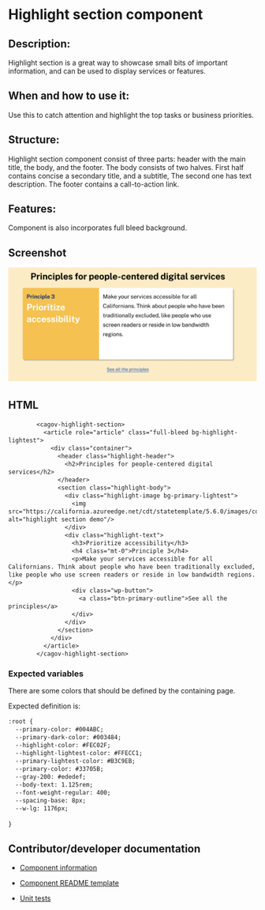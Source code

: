 # Highlight section component

## Description:

Highlight section is a great way to showcase small bits of important information, and can be used to display services or features. 

## When and how to use it:

Use this to catch attention and highlight the top tasks or business priorities. 

## Structure:

Highlight section component consist of three parts: header with the main title, the body, and the footer. The body consists of two halves. First half contains concise a secondary title, and a subtitle, The second one has text description. The footer contains a call-to-action link. 

## Features:

Component is also incorporates full bleed background. 


## Screenshot
<img src="img/highlight-section.png">

## HTML

```
        <cagov-highlight-section>
          <article role="article" class="full-bleed bg-highlight-lightest">
            <div class="container">
              <header class="highlight-header">
                <h2>Principles for people-centered digital services</h2>
              </header>
              <section class="highlight-body">
                <div class="highlight-image bg-primary-lightest">
                  <img src="https://california.azureedge.net/cdt/statetemplate/5.6.0/images/color.png" alt="highlight section demo"/>
                </div>
                <div class="highlight-text">
                  <h3>Prioritize accessibility</h3>
                  <h4 class="mt-0">Principle 3</h4>
                  <p>Make your services accessible for all Californians. Think about people who have been traditionally excluded, like people who use screen readers or reside in low bandwidth regions.</p>
                  <div class="wp-button">
                    <a class="btn-primary-outline">See all the principles</a>
                  </div>
                </div>
              </section>
            </div>
          </article>
        </cagov-highlight-section>
```

### Expected variables

There are some colors that should be defined by the containing page.

Expected definition is:

```
:root {
  --primary-color: #004ABC;
  --primary-dark-color: #003484;
  --highlight-color: #FEC02F;
  --highlight-lightest-color: #FFECC1;
  --primary-lightest-color: #B3C9EB;
  --primary-color: #33705B;
  --gray-200: #ededef;
  --body-text: 1.125rem;
  --font-weight-regular: 400;
  --spacing-base: 8px;
  --w-lg: 1176px;

}
```

## Contributor/developer documentation

- [Component information](https://github.com/cagov/design-system/blob/main/components/README.md)

- [Component README template](https://www.notion.so/odi-engineering/Component-documentation-template-2da3975cc0954174ace43004d151451c)

- [Unit tests](https://github.com/cagov/design-system/blob/main/components/UNIT-TESTS.md)
